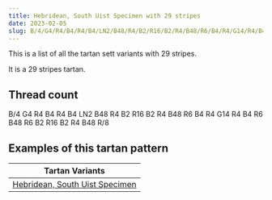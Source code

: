 ```yaml
---
title: Hebridean, South Uist Specimen with 29 stripes
date: 2023-02-05
slug: B/4/G4/R4/B4/R4/B4/LN2/B48/R4/B2/R16/B2/R4/B48/R6/B4/R4/G14/R4/B4/R6/B48/R6/B2/R16/B2/R4/B48/R/8
---
```

This is a list of all the tartan sett variants with 29 stripes.

It is a 29 stripes tartan.


## Thread count
B/4 G4 R4 B4 R4 B4 LN2 B48 R4 B2 R16 B2 R4 B48 R6 B4 R4 G14 R4 B4 R6 B48 R6 B2 R16 B2 R4 B48 R/8

## Examples of this tartan pattern

| Tartan Variants |
|---------------|
| [Hebridean, South Uist Specimen](/variants/b/4/g4/r4/b4/r4/b4/ln2/b48/r4/b2/r16/b2/r4/b48/r6/b4/r4/g14/r4/b4/r6/b48/r6/b2/r16/b2/r4/b48/r/8-b304080-g008000-lne0e0e0-rc00000)||
